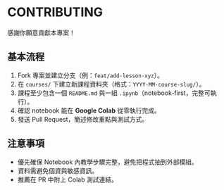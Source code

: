# CONTRIBUTING

感謝你願意貢獻本專案！

## 基本流程
1. Fork 專案並建立分支（例：`feat/add-lesson-xyz`）。  
2. 在 `courses/` 下建立新課程資料夾（格式：`YYYY-MM-course-slug/`）。  
3. 課程至少包含一個 `README.md` 與一組 `.ipynb`（notebook-first，完整可執行）。  
4. 確認 notebook 能在 **Google Colab** 從零執行完成。  
5. 發送 Pull Request，簡述修改重點與測試方式。  

## 注意事項
- 優先確保 Notebook 內教學步驟完整，避免把程式抽到外部模組。  
- 資料需避免個資與敏感資訊。  
- 推薦在 PR 中附上 Colab 測試連結。  